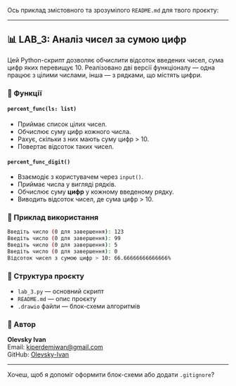 Ось приклад змістовного та зрозумілого `README.md` для твого проєкту:

---

## 📊 LAB_3: Аналіз чисел за сумою цифр

Цей Python-скрипт дозволяє обчислити відсоток введених чисел, сума цифр яких перевищує 10. Реалізовано дві версії функціоналу — одна працює з цілими числами, інша — з рядками, що містять цифри.

### 🔧 Функції

#### `percent_func(ls: list)`
- Приймає список цілих чисел.
- Обчислює суму цифр кожного числа.
- Рахує, скільки з них мають суму цифр > 10.
- Повертає відсоток таких чисел.

#### `percent_func_digit()`
- Взаємодіє з користувачем через `input()`.
- Приймає числа у вигляді рядків.
- Обчислює суму **цифр** у кожному введеному рядку.
- Виводить відсоток чисел, де сума цифр > 10.

### 📌 Приклад використання

```bash
Введіть число (0 для завершення): 123
Введіть число (0 для завершення): 99
Введіть число (0 для завершення): 5
Введіть число (0 для завершення): 0
Відсоток чисел з сумою цифр > 10: 66.66666666666666%
```

### 📁 Структура проєкту

- `lab_3.py` — основний скрипт
- `README.md` — опис проєкту
- `.drawio` файли — блок-схеми алгоритмів

### 🧠 Автор

**Olevsky Ivan**  
Email: kiperdemiwan@gmail.com  
GitHub: [Olevsky-Ivan](https://github.com/Olevsky-Ivan)

---

Хочеш, щоб я допоміг оформити блок-схеми або додати `.gitignore`?

